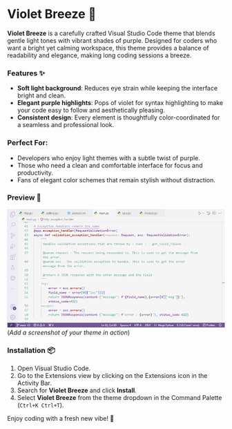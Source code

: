 # Violet Breeze 🌸

**Violet Breeze** is a carefully crafted Visual Studio Code theme that blends gentle light tones with vibrant shades of purple. Designed for coders who want a bright yet calming workspace, this theme provides a balance of readability and elegance, making long coding sessions a breeze.

### Features ✨

- **Soft light background**: Reduces eye strain while keeping the interface bright and clean.
- **Elegant purple highlights**: Pops of violet for syntax highlighting to make your code easy to follow and aesthetically pleasing.
- **Consistent design**: Every element is thoughtfully color-coordinated for a seamless and professional look.

### Perfect For:
- Developers who enjoy light themes with a subtle twist of purple.
- Those who need a clean and comfortable interface for focus and productivity.
- Fans of elegant color schemes that remain stylish without distraction.

### Preview 🌈
![Violet Breeze Preview](themes\image.png)  
(*Add a screenshot of your theme in action*)

### Installation 📦
1. Open Visual Studio Code.
2. Go to the Extensions view by clicking on the Extensions icon in the Activity Bar.
3. Search for **Violet Breeze** and click **Install**.
4. Select **Violet Breeze** from the theme dropdown in the Command Palette (`Ctrl+K Ctrl+T`).

Enjoy coding with a fresh new vibe! 🎨
